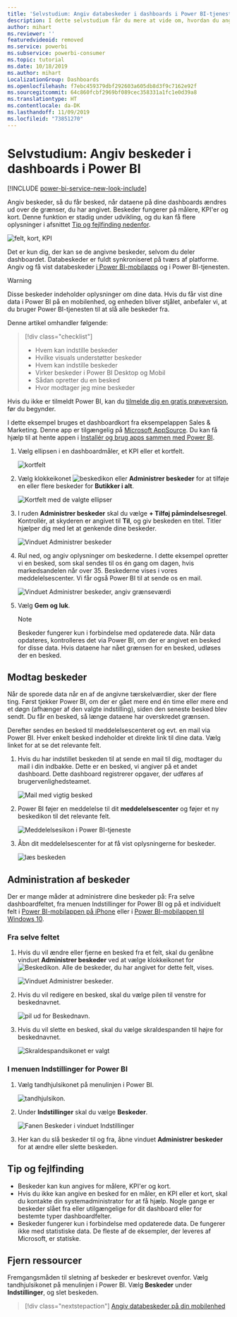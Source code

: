 ```yaml
---
title: 'Selvstudium: Angiv databeskeder i dashboards i Power BI-tjenesten'
description: I dette selvstudium får du mere at vide om, hvordan du angiver beskeder, så du får besked, når dataene i dine dashboards ændres ud over de grænser, du har angivet i Microsoft Power BI-tjenesten.
author: mihart
ms.reviewer: ''
featuredvideoid: removed
ms.service: powerbi
ms.subservice: powerbi-consumer
ms.topic: tutorial
ms.date: 10/18/2019
ms.author: mihart
LocalizationGroup: Dashboards
ms.openlocfilehash: f7ebc459379dbf292603a605db8d3f9c7162e92f
ms.sourcegitcommit: 64c860fcbf2969bf089cec358331a1fc1e0d39a8
ms.translationtype: HT
ms.contentlocale: da-DK
ms.lasthandoff: 11/09/2019
ms.locfileid: "73851270"
---
```

# <a name="tutorial-set-dashboard-alerts-on-power-bi-dashboards"></a>Selvstudium: Angiv beskeder i dashboards i Power BI

[!INCLUDE [power-bi-service-new-look-include](../includes/power-bi-service-new-look-include.md)]

Angiv beskeder, så du får besked, når dataene på dine dashboards ændres ud over de grænser, du har angivet. Beskeder fungerer på målere, KPI'er og kort. Denne funktion er stadig under udvikling, og du kan få flere oplysninger i afsnittet [Tip og fejlfinding nedenfor](#tips-and-troubleshooting).

![felt, kort, KPI](media/end-user-alerts/card-gauge-kpi.png)

Det er kun dig, der kan se de angivne beskeder, selvom du deler dashboardet. Databeskeder er fuldt synkroniseret på tværs af platforme. Angiv og få vist databeskeder [i Power BI-mobilapps](mobile/mobile-set-data-alerts-in-the-mobile-apps.md) og i Power BI-tjenesten. 

> [!WARNING]
> Disse beskeder indeholder oplysninger om dine data. Hvis du får vist dine data i Power BI på en mobilenhed, og enheden bliver stjålet, anbefaler vi, at du bruger Power BI-tjenesten til at slå alle beskeder fra.
> 

Denne artikel omhandler følgende:
> [!div class="checklist"]
> * Hvem kan indstille beskeder
> * Hvilke visuals understøtter beskeder
> * Hvem kan indstille beskeder
> * Virker beskeder i Power BI Desktop og Mobil
> * Sådan opretter du en besked
> * Hvor modtager jeg mine beskeder

Hvis du ikke er tilmeldt Power BI, kan du [tilmelde dig en gratis prøveversion](https://app.powerbi.com/signupredirect?pbi_source=web), før du begynder.

I dette eksempel bruges et dashboardkort fra eksempelappen Sales & Marketing. Denne app er tilgængelig på [Microsoft AppSource](https://appsource.microsoft.com). Du kan få hjælp til at hente appen i [Installér og brug apps sammen med Power BI](end-user-app-view.md).

1. Vælg ellipsen i en dashboardmåler, et KPI eller et kortfelt.
   
   ![kortfelt](media/end-user-alerts/power-bi-cards.png)
2. Vælg klokkeikonet ![beskedikon](media/end-user-alerts/power-bi-bell-icon.png) eller **Administrer beskeder** for at tilføje en eller flere beskeder for **Butikker i alt**.

   ![Kortfelt med de valgte ellipser](media/end-user-alerts/power-bi-ellipses.png)

   
1. I ruden **Administrer beskeder** skal du vælge **+ Tilføj påmindelsesregel**.  Kontrollér, at skyderen er angivet til **Til**, og giv beskeden en titel. Titler hjælper dig med let at genkende dine beskeder.
   
   ![Vinduet Administrer beskeder](media/end-user-alerts/power-bi-manage-alert.png)
4. Rul ned, og angiv oplysninger om beskederne.  I dette eksempel opretter vi en besked, som skal sendes til os én gang om dagen, hvis markedsandelen når over 35. Beskederne vises i vores meddelelsescenter. Vi får også Power BI til at sende os en mail.
   
   ![Vinduet Administrer beskeder, angiv grænseværdi](media/end-user-alerts/power-bi-manage-alert-details.png)
5. Vælg **Gem og luk**.
 
   > [!NOTE]
   > Beskeder fungerer kun i forbindelse med opdaterede data. Når data opdateres, kontrolleres det via Power BI, om der er angivet en besked for disse data. Hvis dataene har nået grænsen for en besked, udløses der en besked. 
   > 

## <a name="receiving-alerts"></a>Modtag beskeder
Når de sporede data når en af de angivne tærskelværdier, sker der flere ting. Først tjekker Power BI, om der er gået mere end én time eller mere end et døgn (afhænger af den valgte indstilling), siden den seneste besked blev sendt. Du får en besked, så længe dataene har overskredet grænsen.

Derefter sendes en besked til meddelelsescenteret og evt. en mail via Power BI. Hver enkelt besked indeholder et direkte link til dine data. Vælg linket for at se det relevante felt.  

1. Hvis du har indstillet beskeden til at sende en mail til dig, modtager du mail i din indbakke. Dette er en besked, vi angiver på et andet dashboard. Dette dashboard registrerer opgaver, der udføres af brugervenlighedsteamet.
   
   ![Mail med vigtig besked](media/end-user-alerts/power-bi-alert-email.png)
2. Power BI føjer en meddelelse til dit **meddelelsescenter** og føjer et ny beskedikon til det relevante felt.
   
   ![Meddelelsesikon i Power BI-tjeneste](media/end-user-alerts/power-bi-task-alert.png)
3. Åbn dit meddelelsescenter for at få vist oplysningerne for beskeder.
   
    ![læs beskeden](media/end-user-alerts/power-bi-notification.png)
   
  

## <a name="managing-alerts"></a>Administration af beskeder

Der er mange måder at administrere dine beskeder på: Fra selve dashboardfeltet, fra menuen Indstillinger for Power BI og på et individuelt felt i [Power BI-mobilappen på iPhone](mobile/mobile-set-data-alerts-in-the-mobile-apps.md) eller i [Power BI-mobilappen til Windows 10](mobile/mobile-set-data-alerts-in-the-mobile-apps.md).

### <a name="from-the-tile-itself"></a>Fra selve feltet

1. Hvis du vil ændre eller fjerne en besked fra et felt, skal du genåbne vinduet **Administrer beskeder** ved at vælge klokkeikonet for ![Beskedikon](media/end-user-alerts/power-bi-bell-icon.png). Alle de beskeder, du har angivet for dette felt, vises.
   
    ![Vinduet Administrer beskeder](media/end-user-alerts/power-bi-manage-alerts.png).
2. Hvis du vil redigere en besked, skal du vælge pilen til venstre for beskednavnet.
   
    ![pil ud for Beskednavn](media/end-user-alerts/power-bi-modify-alert.png).
3. Hvis du vil slette en besked, skal du vælge skraldespanden til højre for beskednavnet.
   
      ![Skraldespandsikonet er valgt](media/end-user-alerts/power-bi-alert-delete.png)

### <a name="from-the-power-bi-settings-menu"></a>I menuen Indstillinger for Power BI

1. Vælg tandhjulsikonet på menulinjen i Power BI.
   
    ![tandhjulsikon](media/end-user-alerts/powerbi-gear-icon.png).
2. Under **Indstillinger** skal du vælge **Beskeder**.
   
    ![Fanen Beskeder i vinduet Indstillinger](media/end-user-alerts/power-bi-alert-settings.png)
3. Her kan du slå beskeder til og fra, åbne vinduet **Administrer beskeder** for at ændre eller slette beskeden.

## <a name="tips-and-troubleshooting"></a>Tip og fejlfinding 

* Beskeder kan kun angives for målere, KPI'er og kort.
* Hvis du ikke kan angive en besked for en måler, en KPI eller et kort, skal du kontakte din systemadministrator for at få hjælp. Nogle gange er beskeder slået fra eller utilgængelige for dit dashboard eller for bestemte typer dashboardfelter.
* Beskeder fungerer kun i forbindelse med opdaterede data. De fungerer ikke med statistiske data. De fleste af de eksempler, der leveres af Microsoft, er statiske. 


## <a name="clean-up-resources"></a>Fjern ressourcer
Fremgangsmåden til sletning af beskeder er beskrevet ovenfor. Vælg tandhjulsikonet på menulinjen i Power BI. Vælg **Beskeder** under **Indstillinger**, og slet beskeden.

> [!div class="nextstepaction"]
> [Angiv databeskeder på din mobilenhed](mobile/mobile-set-data-alerts-in-the-mobile-apps.md)


